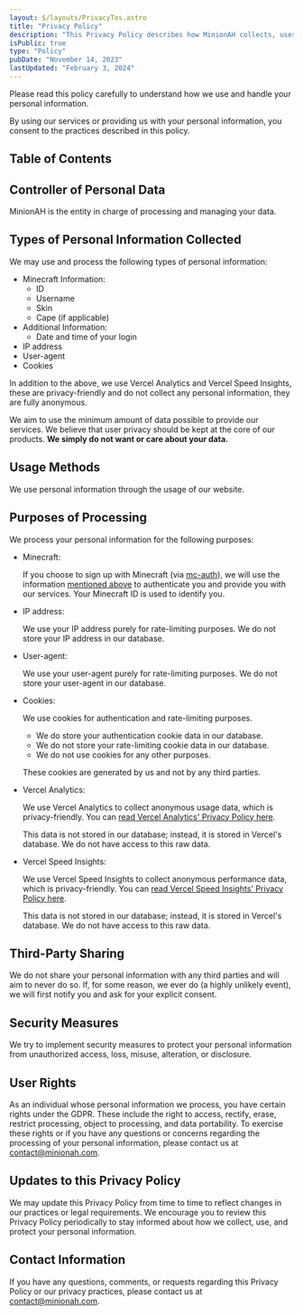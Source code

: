 ```yaml
---
layout: $/layouts/PrivacyTos.astro
title: "Privacy Policy"
description: "This Privacy Policy describes how MinionAH collects, uses, stores, and discloses personal information in compliance with the General Data Protection Regulation (GDPR)."
isPublic: true
type: "Policy"
pubDate: "November 14, 2023"
lastUpdated: "February 3, 2024"
---
```


Please read this policy carefully to understand how we use and handle your personal information.

By using our services or providing us with your personal information, you consent to the practices described in this policy.

## Table of Contents

## Controller of Personal Data

MinionAH is the entity in charge of processing and managing your data.

## Types of Personal Information Collected

We may use and process the following types of personal information:

- Minecraft Information:
  - ID
  - Username
  - Skin
  - Cape (if applicable)
- Additional Information:
  - Date and time of your login
- IP address
- User-agent
- Cookies

In addition to the above, we use Vercel Analytics and Vercel Speed Insights, these are privacy-friendly and do not collect any personal information, they are fully anonymous.

We aim to use the minimum amount of data possible to provide our services. We believe that user privacy should be kept at the core of our products. **We simply do not want or care about your data.**

## Usage Methods

We use personal information through the usage of our website.

## Purposes of Processing

We process your personal information for the following purposes:

- Minecraft:

  If you choose to sign up with Minecraft (via [mc-auth](https://mc-auth.com)), we will use the information [mentioned above](#types-of-personal-information-collected) to authenticate you and provide you with our services. Your Minecraft ID is used to identify you.

- IP address:

  We use your IP address purely for rate-limiting purposes. We do not store your IP address in our database.

- User-agent:

  We use your user-agent purely for rate-limiting purposes. We do not store your user-agent in our database.

- Cookies:

  We use cookies for authentication and rate-limiting purposes.

  - We do store your authentication cookie data in our database.
  - We do not store your rate-limiting cookie data in our database.
  - We do not use cookies for any other purposes.

  These cookies are generated by us and not by any third parties.

- Vercel Analytics:

  We use Vercel Analytics to collect anonymous usage data, which is privacy-friendly. You can [read Vercel Analytics' Privacy Policy here](https://vercel.com/docs/analytics/privacy-policy).

  This data is not stored in our database; instead, it is stored in Vercel's database. We do not have access to this raw data.

- Vercel Speed Insights:

  We use Vercel Speed Insights to collect anonymous performance data, which is privacy-friendly. You can [read Vercel Speed Insights' Privacy Policy here](https://vercel.com/docs/analytics/privacy-policy).

  This data is not stored in our database; instead, it is stored in Vercel's database. We do not have access to this raw data.

## Third-Party Sharing

We do not share your personal information with any third parties and will aim to never do so. If, for some reason, we ever do (a highly unlikely event), we will first notify you and ask for your explicit consent.

## Security Measures

We try to implement security measures to protect your personal information from unauthorized access, loss, misuse, alteration, or disclosure.

## User Rights

As an individual whose personal information we process, you have certain rights under the GDPR. These include the right to access, rectify, erase, restrict processing, object to processing, and data portability. To exercise these rights or if you have any questions or concerns regarding the processing of your personal information, please contact us at [contact@minionah.com](mailto:contact@minionah.com).

## Updates to this Privacy Policy

We may update this Privacy Policy from time to time to reflect changes in our practices or legal requirements. We encourage you to review this Privacy Policy periodically to stay informed about how we collect, use, and protect your personal information.

## Contact Information

If you have any questions, comments, or requests regarding this Privacy Policy or our privacy practices, please contact us at [contact@minionah.com](mailto:contact@minionah.com).
